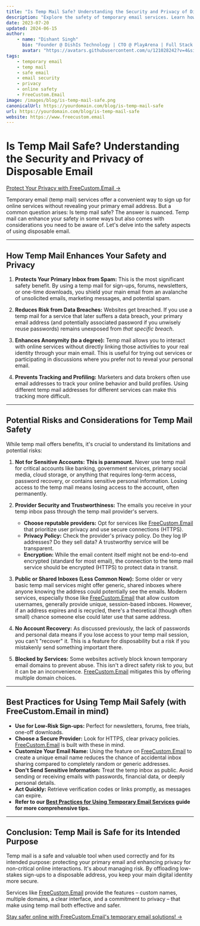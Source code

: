 ```yaml
---
title: "Is Temp Mail Safe? Understanding the Security and Privacy of Disposable Email"
description: "Explore the safety of temporary email services. Learn how temp mail protects your privacy, its potential risks, and best practices for secure usage with FreeCustom.Email."
date: 2023-07-20
updated: 2024-06-15
author:
    - name: "Dishant Singh"
      bio: "Founder @ DishIs Technology | CTO @ PlayArena | Full Stack & Python Developer | ML/ DL Developer | Problem Solver | Math & Science Teacher"
      avatar: "https://avatars.githubusercontent.com/u/121028242?v=4&size=64"
tags:
    - temporary email
    - temp mail
    - safe email
    - email security
    - privacy
    - online safety
    - FreeCustom.Email
image: /images/blog/is-temp-mail-safe.png
canonicalUrl: https://yourdomain.com/blog/is-temp-mail-safe
url: https://yourdomain.com/blog/is-temp-mail-safe
website: https://www.freecustom.email
---
```


# Is Temp Mail Safe? Understanding the Security and Privacy of Disposable Email

[Protect Your Privacy with FreeCustom.Email →](https://www.freecustom.email)

Temporary email (temp mail) services offer a convenient way to sign up for online services without revealing your primary email address. But a common question arises: Is temp mail safe? The answer is nuanced. Temp mail can enhance your safety in some ways but also comes with considerations you need to be aware of. Let's delve into the safety aspects of using disposable email.

---

## How Temp Mail Enhances Your Safety and Privacy

1.  **Protects Your Primary Inbox from Spam:**
    This is the most significant safety benefit. By using a temp mail for sign-ups, forums, newsletters, or one-time downloads, you shield your main email from an avalanche of unsolicited emails, marketing messages, and potential spam.

2.  **Reduces Risk from Data Breaches:**
    Websites get breached. If you use a temp mail for a service that later suffers a data breach, your primary email address (and potentially associated password if you unwisely reuse passwords) remains unexposed from *that specific breach*.

3.  **Enhances Anonymity (to a degree):**
    Temp mail allows you to interact with online services without directly linking those activities to your real identity through your main email. This is useful for trying out services or participating in discussions where you prefer not to reveal your personal email.

4.  **Prevents Tracking and Profiling:**
    Marketers and data brokers often use email addresses to track your online behavior and build profiles. Using different temp mail addresses for different services can make this tracking more difficult.

---

## Potential Risks and Considerations for Temp Mail Safety

While temp mail offers benefits, it's crucial to understand its limitations and potential risks:

1.  **Not for Sensitive Accounts:**
    **This is paramount.** Never use temp mail for critical accounts like banking, government services, primary social media, cloud storage, or anything that requires long-term access, password recovery, or contains sensitive personal information. Losing access to the temp mail means losing access to the account, often permanently.

2.  **Provider Security and Trustworthiness:**
    The emails you receive in your temp inbox pass through the temp mail provider's servers.
    *   **Choose reputable providers:** Opt for services like [FreeCustom.Email](https://www.freecustom.email) that prioritize user privacy and use secure connections (HTTPS).
    *   **Privacy Policy:** Check the provider's privacy policy. Do they log IP addresses? Do they sell data? A trustworthy service will be transparent.
    *   **Encryption:** While the email content itself might not be end-to-end encrypted (standard for most email), the connection to the temp mail service should be encrypted (HTTPS) to protect data in transit.

3.  **Public or Shared Inboxes (Less Common Now):**
    Some older or very basic temp mail services might offer generic, shared inboxes where anyone knowing the address could potentially see the emails. Modern services, especially those like [FreeCustom.Email](https://www.freecustom.email) that allow custom usernames, generally provide unique, session-based inboxes. However, if an address expires and is recycled, there's a theoretical (though often small) chance someone else could later use that same address.

4.  **No Account Recovery:**
    As discussed previously, the lack of passwords and personal data means if you lose access to your temp mail session, you can't "recover" it. This is a feature for disposability but a risk if you mistakenly send something important there.

5.  **Blocked by Services:**
    Some websites actively block known temporary email domains to prevent abuse. This isn't a direct safety risk to *you*, but it can be an inconvenience. [FreeCustom.Email](https://www.freecustom.email) mitigates this by offering multiple domain choices.

---

## Best Practices for Using Temp Mail Safely (with FreeCustom.Email in mind)

*   **Use for Low-Risk Sign-ups:** Perfect for newsletters, forums, free trials, one-off downloads.
*   **Choose a Secure Provider:** Look for HTTPS, clear privacy policies. [FreeCustom.Email](https://www.freecustom.email) is built with these in mind.
*   **Customize Your Email Name:** Using the feature on [FreeCustom.Email](https://www.freecustom.email) to create a unique email name reduces the chance of accidental inbox sharing compared to completely random or generic addresses.
*   **Don't Send Sensitive Information:** Treat the temp inbox as public. Avoid sending or receiving emails with passwords, financial data, or deeply personal details.
*   **Act Quickly:** Retrieve verification codes or links promptly, as messages can expire.
*   **Refer to our [Best Practices for Using Temporary Email Services](/blog/best-practices-for-using-temp-mail) guide for more comprehensive tips.**

---

## Conclusion: Temp Mail is Safe for its Intended Purpose

Temp mail is a safe and valuable tool when used correctly and for its intended purpose: protecting your primary email and enhancing privacy for non-critical online interactions. It's about managing risk. By offloading low-stakes sign-ups to a disposable address, you keep your main digital identity more secure.

Services like [FreeCustom.Email](https://www.freecustom.email) provide the features – custom names, multiple domains, a clear interface, and a commitment to privacy – that make using temp mail both effective and safer.

[Stay safer online with FreeCustom.Email's temporary email solutions! →](https://www.freecustom.email)